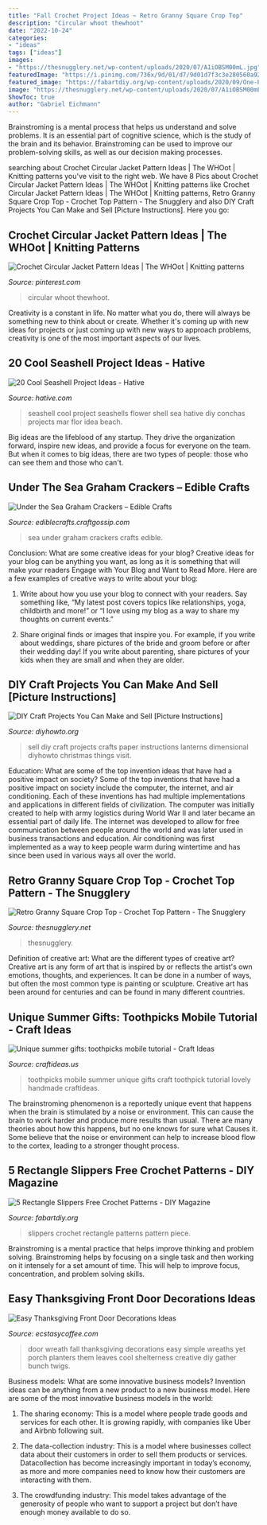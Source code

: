 ```yaml
---
title: "Fall Crochet Project Ideas ~ Retro Granny Square Crop Top"
description: "Circular whoot thewhoot"
date: "2022-10-24"
categories:
- "ideas"
tags: ["ideas"]
images:
- "https://thesnugglery.net/wp-content/uploads/2020/07/A1iOBSM00mL.jpg"
featuredImage: "https://i.pinimg.com/736x/9d/01/d7/9d01d7f3c3e280560a92f1cea642cc1d.jpg"
featured_image: "https://fabartdiy.org/wp-content/uploads/2020/09/One-Piece-Rectangle-Slippers-Free-Crochet-Patterns-f5.jpg"
image: "https://thesnugglery.net/wp-content/uploads/2020/07/A1iOBSM00mL.jpg"
ShowToc: true
author: "Gabriel Eichmann"
---
```



Brainstroming is a mental process that helps us understand and solve problems. It is an essential part of cognitive science, which is the study of the brain and its behavior. Brainstroming can be used to improve our problem-solving skills, as well as our decision making processes.

	

		
searching about Crochet Circular Jacket Pattern Ideas | The WHOot | Knitting patterns you've visit to the right web. We have 8 Pics about Crochet Circular Jacket Pattern Ideas | The WHOot | Knitting patterns like Crochet Circular Jacket Pattern Ideas | The WHOot | Knitting patterns, Retro Granny Square Crop Top - Crochet Top Pattern - The Snugglery and also DIY Craft Projects You Can Make and Sell [Picture Instructions]. Here you go:
		
    
## Crochet Circular Jacket Pattern Ideas | The WHOot | Knitting Patterns

<img loading=lazy src="https://i.pinimg.com/736x/9d/01/d7/9d01d7f3c3e280560a92f1cea642cc1d.jpg" onerror="this.onerror=null;this.src='https://tse3.mm.bing.net/th?id=OIP.0kpZmPG4PqtodJK9CzbXLgHaRc&amp;pid=15.1';" alt="Crochet Circular Jacket Pattern Ideas | The WHOot | Knitting patterns">

_Source: pinterest.com_

>circular whoot thewhoot. 

	

Creativity is a constant in life. No matter what you do, there will always be something new to think about or create. Whether it's coming up with new ideas for projects or just coming up with new ways to approach problems, creativity is one of the most important aspects of our lives.

    
## 20 Cool Seashell Project Ideas - Hative

<img loading=lazy src="http://hative.com/wp-content/uploads/2014/12/seashell-project-ideas/8-seashell-flower.jpg" onerror="this.onerror=null;this.src='https://tse2.mm.bing.net/th?id=OIP.DhHBkS07_Q0sr5Fnyjy0_QHaJ6&amp;pid=15.1';" alt="20 Cool Seashell Project Ideas - Hative">

_Source: hative.com_

>seashell cool project seashells flower shell sea hative diy conchas projects mar flor idea beach. 

	

Big ideas are the lifeblood of any startup. They drive the organization forward, inspire new ideas, and provide a focus for everyone on the team. But when it comes to big ideas, there are two types of people: those who can see them and those who can't. 

    
## Under The Sea Graham Crackers – Edible Crafts

<img loading=lazy src="https://i1.wp.com/ediblecrafts.craftgossip.com/files/2016/01/Under-the-Sea-Graham-Crackers.jpg?fit=600,800" onerror="this.onerror=null;this.src='https://tse1.mm.bing.net/th?id=OIP.nOFoFoNlhHWraWEURspINAHaJ4&amp;pid=15.1';" alt="Under the Sea Graham Crackers – Edible Crafts">

_Source: ediblecrafts.craftgossip.com_

>sea under graham crackers crafts edible. 

	

Conclusion: What are some creative ideas for your blog?
Creative ideas for your blog can be anything you want, as long as it is something that will make your readers Engage with Your Blog and Want to Read More. Here are a few examples of creative ways to write about your blog:
1. Write about how you use your blog to connect with your readers. Say something like, “My latest post covers topics like relationships, yoga, childbirth and more!” or “I love using my blog as a way to share my thoughts on current events.”

2. Share original finds or images that inspire you. For example, if you write about weddings, share pictures of the bride and groom before or after their wedding day! If you write about parenting, share pictures of your kids when they are small and when they are older.


    
## DIY Craft Projects You Can Make And Sell [Picture Instructions]

<img loading=lazy src="http://www.diyhowto.org/wp-content/uploads/DIYHowto-DIY-Craft-Projects-You-Can-Make-and-Sell-05.jpg" onerror="this.onerror=null;this.src='https://tse4.mm.bing.net/th?id=OIP.1JASXwEzfoteLDmEnccVIgHaM_&amp;pid=15.1';" alt="DIY Craft Projects You Can Make and Sell [Picture Instructions]">

_Source: diyhowto.org_

>sell diy craft projects crafts paper instructions lanterns dimensional diyhowto christmas things visit. 

	

Education: What are some of the top invention ideas that have had a positive impact on society?
Some of the top inventions that have had a positive impact on society include the computer, the internet, and air conditioning. Each of these inventions has had multiple implementations and applications in different fields of civilization. The computer was initially created to help with army logistics during World War II and later became an essential part of daily life. The internet was developed to allow for free communication between people around the world and was later used in business transactions and education. Air conditioning was first implemented as a way to keep people warm during wintertime and has since been used in various ways all over the world.

    
## Retro Granny Square Crop Top - Crochet Top Pattern - The Snugglery

<img loading=lazy src="https://thesnugglery.net/wp-content/uploads/2020/07/A1iOBSM00mL.jpg" onerror="this.onerror=null;this.src='https://tse1.mm.bing.net/th?id=OIP.BV8yloUd87zbHs4VM50WmgHaJ4&amp;pid=15.1';" alt="Retro Granny Square Crop Top - Crochet Top Pattern - The Snugglery">

_Source: thesnugglery.net_

>thesnugglery. 

	

Definition of creative art: What are the different types of creative art?
Creative art is any form of art that is inspired by or reflects the artist's own emotions, thoughts, and experiences. It can be done in a number of ways, but often the most common type is painting or sculpture. Creative art has been around for centuries and can be found in many different countries.

    
## Unique Summer Gifts: Toothpicks Mobile Tutorial - Craft Ideas

<img loading=lazy src="http://www.craftideas.us/wp-content/uploads/2012/10/handmade-gifts3.jpg" onerror="this.onerror=null;this.src='https://tse2.mm.bing.net/th?id=OIP.aXqvkMr1wMWW_7A3WejtuAHaJ4&amp;pid=15.1';" alt="Unique summer gifts: toothpicks mobile tutorial - Craft Ideas">

_Source: craftideas.us_

>toothpicks mobile summer unique gifts craft toothpick tutorial lovely handmade craftideas. 

	

The brainstroming phenomenon is a reportedly unique event that happens when the brain is stimulated by a noise or environment. This can cause the brain to work harder and produce more results than usual. There are many theories about how this happens, but no one knows for sure what Causes it. Some believe that the noise or environment can help to increase blood flow to the cortex, leading to a stronger thought process.

    
## 5 Rectangle Slippers Free Crochet Patterns - DIY Magazine

<img loading=lazy src="https://fabartdiy.org/wp-content/uploads/2020/09/One-Piece-Rectangle-Slippers-Free-Crochet-Patterns-f5.jpg" onerror="this.onerror=null;this.src='https://tse4.mm.bing.net/th?id=OIP.ZVXqIATXQZQnua5Swl82ggHaO0&amp;pid=15.1';" alt="5 Rectangle Slippers Free Crochet Patterns - DIY Magazine">

_Source: fabartdiy.org_

>slippers crochet rectangle patterns pattern piece. 

	

Brainstroming is a mental practice that helps improve thinking and problem solving. Brainstroming helps by focusing on a single task and then working on it intensely for a set amount of time. This will help to improve focus, concentration, and problem solving skills.

    
## Easy Thanksgiving Front Door Decorations Ideas

<img loading=lazy src="https://i0.wp.com/www.ecstasycoffee.com/wp-content/uploads/2016/10/Thanksgiving-Front-Door-Decorations-Ideas-7.jpg?resize=500%2C666&amp;ssl=1" onerror="this.onerror=null;this.src='https://tse1.mm.bing.net/th?id=OIP.-Yrf8bmxNKLEppXSpH6laAHaJ3&amp;pid=15.1';" alt="Easy Thanksgiving Front Door Decorations Ideas">

_Source: ecstasycoffee.com_

>door wreath fall thanksgiving decorations easy simple wreaths yet porch planters them leaves cool shelterness creative diy gather bunch twigs. 

	

Business models: What are some innovative business models?
Invention ideas can be anything from a new product to a new business model. Here are some of the most innovative business models in the world:
1. The sharing economy: This is a model where people trade goods and services for each other. It is growing rapidly, with companies like Uber and Airbnb following suit.

2. The data-collection industry: This is a model where businesses collect data about their customers in order to sell them products or services. Datacollection has become increasingly important in today’s economy, as more and more companies need to know how their customers are interacting with them.

3. The crowdfunding industry: This model takes advantage of the generosity of people who want to support a project but don’t have enough money available to do so.

